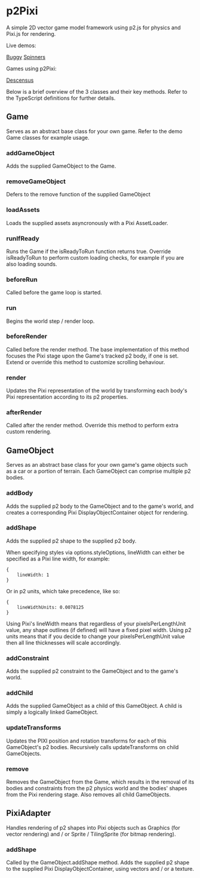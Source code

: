 # p2Pixi

A simple 2D vector game model framework using p2.js for physics and Pixi.js for rendering.

Live demos:

[Buggy](http://booleanoperations.com/experiments/p2pixi/buggy)
[Spinners](http://booleanoperations.com/experiments/p2pixi/spinners)

Games using p2Pixi:

[Descensus](http://booleanoperations.com/games/descensus)


Below is a brief overview of the 3 classes and their key methods. Refer to the TypeScript definitions for further details.

## Game
Serves as an abstract base class for your own game. Refer to the demo Game classes for example usage.

### addGameObject
Adds the supplied GameObject to the Game.

### removeGameObject
Defers to the remove function of the supplied GameObject

### loadAssets
Loads the supplied assets asyncronously with a Pixi AssetLoader.

### runIfReady
Runs the Game if the isReadyToRun function returns true. Override isReadyToRun to perform custom loading checks, for example if you are also loading sounds.

### beforeRun
Called before the game loop is started.

### run
Begins the world step / render loop.

### beforeRender
Called before the render method. The base implementation of this method focuses the Pixi stage upon the Game's tracked p2 body, if one is set. Extend or override this method to customize scrolling behaviour.

### render
Updates the Pixi representation of the world by transforming each body's Pixi representation according to its p2 properties.

### afterRender
Called after the render method. Override this method to perform extra custom rendering.


## GameObject
Serves as an abstract base class for your own game's game objects such as a car or a portion of terrain. Each GameObject can comprise multiple p2 bodies.

### addBody
Adds the supplied p2 body to the GameObject and to the game's world, and creates a corresponding Pixi DisplayObjectContainer object for rendering.

### addShape
Adds the supplied p2 shape to the supplied p2 body.

When specifying styles via options.styleOptions, lineWidth can either be specified as a Pixi line width, for example:

```
{ 
    lineWidth: 1
}
```

Or in p2 units, which take precedence, like so:

```
{ 
    lineWidthUnits: 0.0078125
}
```

Using Pixi's lineWidth means that regardless of your pixelsPerLengthUnit value, any shape outlines (if defined) will have a fixed pixel width.
Using p2 units means that if you decide to change your pixelsPerLengthUnit value then all line thicknesses will scale accordingly.

### addConstraint
Adds the supplied p2 constraint to the GameObject and to the game's world.

### addChild
Adds the supplied GameObject as a child of this GameObject. A child is simply a logically linked GameObject.

### updateTransforms
Updates the PIXI position and rotation transforms for each of this GameObject's p2 bodies. Recursively calls updateTransforms on child GameObjects.

### remove
Removes the GameObject from the Game, which results in the removal of its bodies and constraints from the p2 physics world and the bodies' shapes from the Pixi rendering stage.
Also removes all child GameObjects.


## PixiAdapter
Handles rendering of p2 shapes into Pixi objects such as Graphics (for vector rendering) and / or Sprite / TilingSprite (for bitmap rendering).


### addShape
Called by the GameObject.addShape method. Adds the supplied p2 shape to the supplied Pixi DisplayObjectContainer, using vectors and / or a texture.
